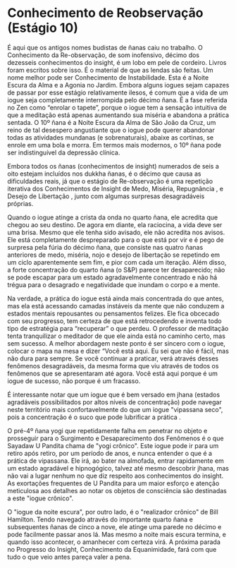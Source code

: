 # Conhecimento de Reobservação (Estágio 10)

É aqui que os antigos nomes budistas de ñanas caiu no trabalho. O Conhecimento da Re-observação, de som inofensivo, décimo dos dezesseis conhecimentos do insight, é um lobo em pele de cordeiro. Livros foram escritos sobre isso. É o material de que as lendas são feitas. Um nome melhor pode ser Conhecimento de Instabilidade. Esta é a Noite Escura da Alma e a Agonia no Jardim. Embora alguns iogues sejam capazes de passar por esse estágio relativamente ilesos, é comum que a vida de um iogue seja completamente interrompida pelo décimo ñana. É a fase referida no Zen como “enrolar o tapete”, porque o iogue tem a sensação intuitiva de que a meditação está apenas aumentando sua miséria e abandona a prática sentada. O 10º ñana é a Noite Escura da Alma de São João da Cruz, um reino de tal desespero angustiante que o iogue pode querer abandonar todas as atividades mundanas (e sobrenaturais), abaixe as cortinas, se enrole em uma bola e morra. Em termos mais modernos, o 10º ñana pode ser indistinguível da depressão clínica.

Embora todos os ñanas (conhecimentos de insight) numerados de seis a oito estejam incluídos nos dukkha ñanas, é o décimo que causa as dificuldades reais, já que o estágio de Re-observação é uma repetição iterativa dos Conhecimentos de Insight de Medo, Miséria, Repugnância , e Desejo de Libertação , junto com algumas surpresas desagradáveis ​​próprias.

Quando o iogue atinge a crista da onda no quarto ñana, ele acredita que chegou ao seu destino. De agora em diante, ela raciocina, a vida deve ser uma brisa. Mesmo que ele tenha sido avisado, ele não acredita nos avisos. Ele está completamente despreparado para o que está por vir e é pego de surpresa pela fúria do décimo ñana, que consiste nas quatro ñanas anteriores de medo, miséria, nojo e desejo de libertação se repetindo em um ciclo aparentemente sem fim, e pior com cada um iteração. Além disso, a forte concentração do quarto ñana (o S&P) parece ter desaparecido; não se pode escapar para um estado agradavelmente concentrado e não há trégua para o desagrado e negatividade que inundam o corpo e a mente.

Na verdade, a prática do iogue está ainda mais concentrada do que antes, mas ela está acessando camadas instáveis ​​da mente que não conduzem a estados mentais repousantes ou pensamentos felizes. Ele fica obcecado com seu progresso, tem certeza de que está retrocedendo e inventa todo tipo de estratégia para “recuperar” o que perdeu. O professor de meditação tenta tranquilizar o meditador de que ele ainda está no caminho certo, mas sem sucesso. A melhor abordagem neste ponto é ser sincero com o iogue, colocar o mapa na mesa e dizer “Você está aqui. Eu sei que não é fácil, mas não dura para sempre. Se você continuar a praticar, verá através desses fenômenos desagradáveis, da mesma forma que viu através de todos os fenômenos que se apresentaram até agora. Você está aqui porque é um iogue de sucesso, não porque é um fracasso.

É interessante notar que um iogue que é bem versado em jhana (estados agradáveis ​​possibilitados por altos níveis de concentração) pode navegar neste território mais confortavelmente do que um iogue "vipassana seco", pois a concentração é o suco que pode lubrificar a prática .

O pré-4º ñana yogi que repetidamente falha em penetrar no objeto e prosseguir para o Surgimento e Desaparecimento dos Fenômenos é o que Sayadaw U Pandita chama de "yogi crônico". Este iogue pode ir para um retiro após retiro, por um período de anos, e nunca entender o que é a prática de vipassana. Ele irá, ao bater na almofada, entrar rapidamente em um estado agradável e hipnogógico, talvez até mesmo descobrir jhana, mas não vai a lugar nenhum no que diz respeito aos conhecimentos do insight. As exortações frequentes de U Pandita para um maior esforço e atenção meticulosa aos detalhes ao notar os objetos de consciência são destinadas a este "iogue crônico".

O "iogue da noite escura", por outro lado, é o "realizador crônico" de Bill Hamilton. Tendo navegado através do importante quarto ñana e subsequentes ñanas de cinco a nove, ele atinge uma parede no décimo e pode facilmente passar anos lá. Mas mesmo a noite mais escura termina, e quando isso acontecer, o amanhecer com certeza virá. A próxima parada no Progresso do Insight, Conhecimento da Equanimidade, fará com que tudo o que veio antes pareça valer a pena.